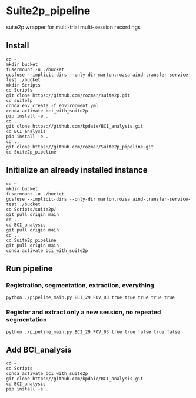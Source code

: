 # Suite2p_pipeline
suite2p wrapper for multi-trial multi-session recordings

## Install
```
cd ~
mkdir bucket
fusermount -u ./bucket
gcsfuse --implicit-dirs --only-dir marton.rozsa aind-transfer-service-test ./bucket
mkdir Scripts
cd Scripts
git clone https://github.com/rozmar/suite2p.git
cd suite2p
conda env create -f environment.yml
conda activate bci_with_suite2p
pip install -e .
cd ..
git clone https://github.com/kpdaie/BCI_analysis.git
cd BCI_analysis
pip install -e .
cd ..
git clone https://github.com/rozmar/Suite2p_pipeline.git
cd Suite2p_pipeline 

```
## Initialize an already installed instance
```
cd ~
mkdir bucket
fusermount -u ./bucket
gcsfuse --implicit-dirs --only-dir marton.rozsa aind-transfer-service-test ./bucket
cd Scripts/suite2p/
git pull origin main
cd ..
cd BCI_analysis
git pull origin main
cd ..
cd Suite2p_pipeline
git pull origin main
conda activate bci_with_suite2p

```
## Run pipeline
### Registration, segmentation, extraction, everything
```
python ./pipeline_main.py BCI_29 FOV_03 true true true true true
```
### Register and extract only a new session, no repeated segmentation
```
python ./pipeline_main.py BCI_29 FOV_03 true true false true false
```
## Add BCI_analysis
```
cd ~
cd Scripts
conda activate bci_with_suite2p
git clone https://github.com/kpdaie/BCI_analysis.git
cd BCI_analysis
pip install -e .


```

